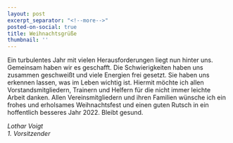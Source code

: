 ```yaml
---
layout: post
excerpt_separator: "<!--more-->"
posted-on-social: true
title: Weihnachtsgrüße
thumbnail: ''
---
```

Ein turbulentes Jahr mit vielen Herausforderungen liegt nun hinter uns. Gemeinsam haben wir es geschafft. Die Schwierigkeiten haben uns zusammen geschweißt und viele Energien frei gesetzt. Sie haben uns erkennen lassen, was im Leben wichtig ist. Hiermit möchte ich allen Vorstandsmitgliedern, Trainern und Helfern für die nicht immer leichte Arbeit danken. Allen Vereinsmitgliedern und ihren Familien wünsche ich ein frohes und erholsames Weihnachtsfest und einen guten Rutsch in ein hoffentlich besseres Jahr 2022. Bleibt gesund.

_Lothar Voigt  
1\. Vorsitzender_